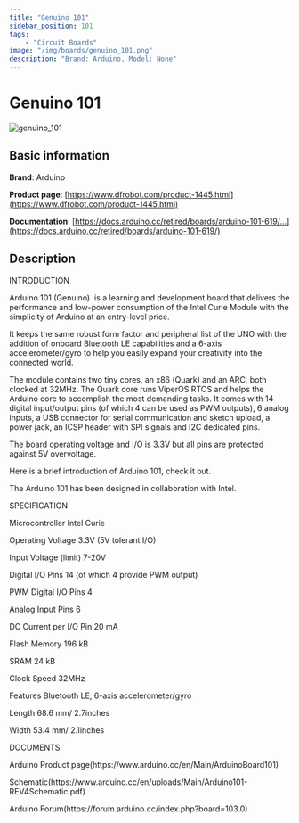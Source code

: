 ```yaml
---
title: "Genuino 101"
sidebar_position: 101
tags:
    - "Circuit Boards"
image: "/img/boards/genuino_101.png"
description: "Brand: Arduino, Model: None"
---
```

# Genuino 101

![genuino_101](/img/boards/genuino_101.png)

## Basic information

**Brand**: Arduino

**Product page**: [https://www.dfrobot.com/product-1445.html](https://www.dfrobot.com/product-1445.html)

**Documentation**: [https://docs.arduino.cc/retired/boards/arduino-101-619/...](https://docs.arduino.cc/retired/boards/arduino-101-619/)

## Description

INTRODUCTION

Arduino 101 \(Genuino\)  is a learning and development board that delivers the performance and low\-power consumption of the Intel Curie Module with the simplicity of Arduino at an entry\-level price\.



It keeps the same robust form factor and peripheral list of the UNO with the addition of onboard Bluetooth LE capabilities and a 6\-axis accelerometer/gyro to help you easily expand your creativity into the connected world\.



The module contains two tiny cores, an x86 \(Quark\) and an ARC, both clocked at 32MHz\. The Quark core runs ViperOS RTOS and helps the Arduino core to accomplish the most demanding tasks\. It comes with 14 digital input/output pins \(of which 4 can be used as PWM outputs\), 6 analog inputs, a USB connector for serial communication and sketch upload, a power jack, an ICSP header with SPI signals and I2C dedicated pins\.



The board operating voltage and I/O is 3\.3V but all pins are protected against 5V overvoltage\.



Here is a brief introduction of Arduino 101, check it out\.



The Arduino 101 has been designed in collaboration with Intel\.



SPECIFICATION

Microcontroller Intel Curie

Operating Voltage 3\.3V \(5V tolerant I/O\)

Input Voltage \(limit\) 7\-20V

Digital I/O Pins 14 \(of which 4 provide PWM output\)

PWM Digital I/O Pins 4

Analog Input Pins 6

DC Current per I/O Pin 20 mA

Flash Memory 196 kB

SRAM 24 kB

Clock Speed 32MHz

Features Bluetooth LE, 6\-axis accelerometer/gyro

Length 68\.6 mm/ 2\.7inches

Width 53\.4 mm/ 2\.1inches

DOCUMENTS

Arduino Product page\(https://www\.arduino\.cc/en/Main/ArduinoBoard101\)

Schematic\(https://www\.arduino\.cc/en/uploads/Main/Arduino101\-REV4Schematic\.pdf\)

Arduino Forum\(https://forum\.arduino\.cc/index\.php?board=103\.0\)

